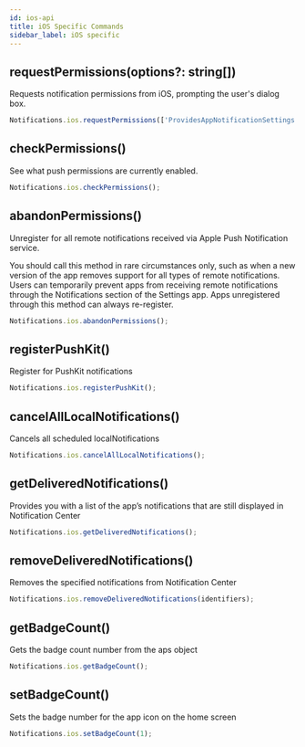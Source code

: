 ```yaml
---
id: ios-api
title: iOS Specific Commands
sidebar_label: iOS specific
---
```


## requestPermissions(options?: string[])
Requests notification permissions from iOS, prompting the user's dialog box.

```js
Notifications.ios.requestPermissions(['ProvidesAppNotificationSettings']);
```

## checkPermissions()
See what push permissions are currently enabled.

```js
Notifications.ios.checkPermissions();
```

## abandonPermissions()
Unregister for all remote notifications received via Apple Push Notification service.

You should call this method in rare circumstances only, such as when a new version of the app removes support for all types of remote notifications. Users can temporarily prevent apps from receiving remote notifications through the Notifications section of the Settings app. Apps unregistered through this method can always re-register.

```js
Notifications.ios.abandonPermissions();
```

## registerPushKit()
Register for PushKit notifications

```js
Notifications.ios.registerPushKit();
```

## cancelAllLocalNotifications()
Cancels all scheduled localNotifications

```js
Notifications.ios.cancelAllLocalNotifications();
```

## getDeliveredNotifications()
Provides you with a list of the app’s notifications that are still displayed in Notification Center

```js
Notifications.ios.getDeliveredNotifications();
```

## removeDeliveredNotifications()
Removes the specified notifications from Notification Center

```js
Notifications.ios.removeDeliveredNotifications(identifiers);
```

## getBadgeCount()
Gets the badge count number from the aps object

```js
Notifications.ios.getBadgeCount();
```

## setBadgeCount()
Sets the badge number for the app icon on the home screen

```js
Notifications.ios.setBadgeCount(1);
```
